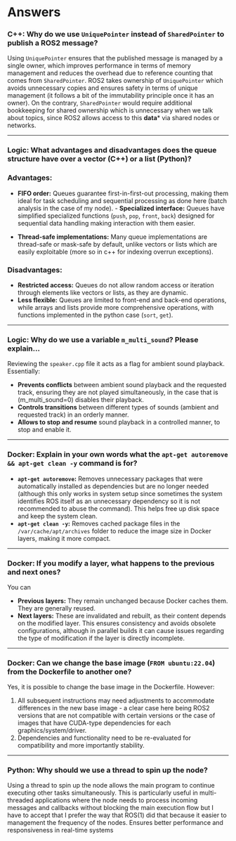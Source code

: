 # Answers

### C++: Why do we use `UniquePointer` instead of `SharedPointer` to publish a ROS2 message?
Using `UniquePointer` ensures that the published message is managed by a single owner, which improves performance in terms of memory management and reduces the overhead due to reference counting that comes from `SharedPointer`. ROS2 takes ownership of `UniquePointer` which avoids unnecessary copies and ensures safety in terms of unique management (it follows a bit of the immutability principle once it has an owner). On the contrary, `SharedPointer` would require additional bookkeeping for shared ownership which is unnecessary when we talk about topics, since ROS2 allows access to this **data*** via shared nodes or networks.

---

### Logic: What advantages and disadvantages does the queue structure have over a vector (C++) or a list (Python)?

### Advantages:
- **FIFO order:** Queues guarantee first-in-first-out processing, making them ideal for task scheduling and sequential processing as done here (batch analysis in the case of my node). - **Specialized interface:** Queues have simplified specialized functions (`push`, `pop`, `front`, `back`) designed for sequential data handling making interaction with them easier.

- **Thread-safe implementations:** Many queue implementations are thread-safe or mask-safe by default, unlike vectors or lists which are easily exploitable (more so in c++ for indexing overrun exceptions).

### Disadvantages:
- **Restricted access:** Queues do not allow random access or iteration through elements like vectors or lists, as they are dynamic.
- **Less flexible:** Queues are limited to front-end and back-end operations, while arrays and lists provide more comprehensive operations, with functions implemented in the python case (`sort`, `get`).

---

### Logic: Why do we use a variable `m_multi_sound`? Please explain...
Reviewing the `speaker.cpp` file it acts as a flag for ambient sound playback. Essentially:
- **Prevents conflicts** between ambient sound playback and the requested track, ensuring they are not played simultaneously, in the case that is (m_multi_sound=0) disables their playback.
- **Controls transitions** between different types of sounds (ambient and requested track) in an orderly manner.
- **Allows to stop and resume** sound playback in a controlled manner, to stop and enable it.

---

### Docker: Explain in your own words what the `apt-get autoremove && apt-get clean -y` command is for?
- **`apt-get autoremove`:** Removes unnecessary packages that were automatically installed as dependencies but are no longer needed (although this only works in system setup since sometimes the system identifies ROS itself as an unnecessary dependency so it is not recommended to abuse the command). This helps free up disk space and keep the system clean.
- **`apt-get clean -y`:** Removes cached package files in the `/var/cache/apt/archives` folder to reduce the image size in Docker layers, making it more compact.

---

### Docker: If you modify a layer, what happens to the previous and next ones?
You can
- **Previous layers:** They remain unchanged because Docker caches them. They are generally reused.
- **Next layers:** These are invalidated and rebuilt, as their content depends on the modified layer. This ensures consistency and avoids obsolete configurations, although in parallel builds it can cause issues regarding the type of modification if the layer is directly incomplete.

---

### Docker: Can we change the base image (`FROM ubuntu:22.04`) from the Dockerfile to another one?
Yes, it is possible to change the base image in the Dockerfile.
However:
1. All subsequent instructions may need adjustments to accommodate differences in the new base image - a clear case here being ROS2 versions that are not compatible with certain versions or the case of images that have CUDA-type dependencies for each graphics/system/driver.
2. Dependencies and functionality need to be re-evaluated for compatibility and more importantly stability.

---

### Python: Why should we use a thread to spin up the node?
Using a thread to spin up the node allows the main program to continue executing other tasks simultaneously. This is particularly useful in multi-threaded applications where the node needs to process incoming messages and callbacks without blocking the main execution flow but I have to accept that I prefer the way that ROS(1) did that because it easier to management the frequency of the nodes. Ensures better performance and responsiveness in real-time systems
